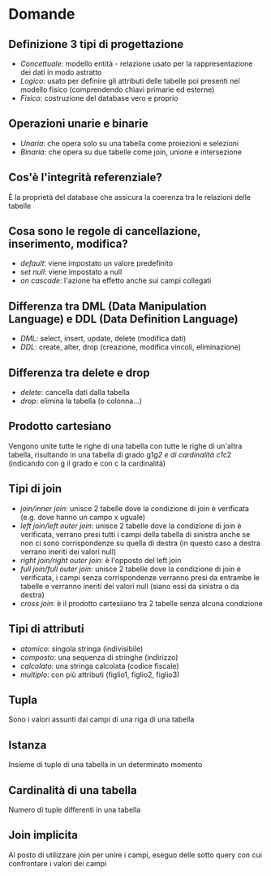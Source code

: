 # Domande

## Definizione 3 tipi di progettazione

- _Concettuale_: modello entità - relazione usato per la rappresentazione dei dati in modo astratto
- _Logico_: usato per definire gli attributi delle tabelle poi presenti nel modello fisico (comprendendo chiavi primarie ed esterne)
- _Fisico_: costruzione del database vero e proprio

## Operazioni unarie e binarie

- _Unaria_: che opera solo su una tabella come proiezioni e selezioni
- _Binaria_: che opera su due tabelle come join, unione e intersezione

## Cos'è l'integrità referenziale?

È la proprietà del database che assicura la coerenza tra le relazioni delle tabelle

## Cosa sono le regole di cancellazione, inserimento, modifica?

- _default_: viene impostato un valore predefinito
- _set null_: viene impostato a null
- _on cascade_: l'azione ha effetto anche sui campi collegati

## Differenza tra DML (Data Manipulation Language) e DDL (Data Definition Language)

- _DML_: select, insert, update, delete (modifica dati)
- _DDL_: create, alter, drop (creazione, modifica vincoli, eliminazione)

## Differenza tra delete e drop

- _delete_: cancella dati dalla tabella
- _drop_: elimina la tabella (o colonna...)

## Prodotto cartesiano

Vengono unite tutte le righe di una tabella con tutte le righe di un'altra tabella, risultando in una tabella di grado g1*g2 e di cardinalità c1*c2 (indicando con g il grado e con c la cardinalità)

## Tipi di join

- _join/inner join_: unisce 2 tabelle dove la condizione di join è verificata (e.g. dove hanno un campo x uguale)
- _left join/left outer join_: unisce 2 tabelle dove la condizione di join è verificata, verrano presi tutti i campi della tabella di sinistra anche se non ci sono corrispondenze su quella di destra (in questo caso a destra verrano ineriti dei valori null)
- _right join/right outer join_: è l'opposto del left join
- _full join/full outer join_: unisce 2 tabelle dove la condizione di join è verificata, i campi senza corrispondenze verranno presi da entrambe le tabelle e verranno ineriti dei valori null (siano essi da sinistra o da destra)
- _cross join_: è il prodotto cartesiiano tra 2 tabelle senza alcuna condizione

## Tipi di attributi

- _atomico_: singola stringa (indivisibile)
- _composto_: una sequenza di stringhe (indirizzo)
- _calcolato_: una stringa calcolata (codice fiscale)
- _multiplo_: con più attributi (figlio1, figlio2, figlio3)

## Tupla

Sono i valori assunti dai campi di una riga di una tabella

## Istanza

Insieme di tuple di una tabella in un determinato momento

## Cardinalità di una tabella

Numero di tuple differenti in una tabella

## Join implicita

Al posto di utilizzare join per unire i campi, eseguo delle sotto query con cui confrontare i valori dei campi
